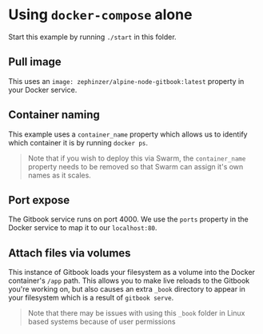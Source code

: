 # Using `docker-compose` alone

Start this example by running `./start` in this folder.

## Pull image
This uses an `image: zephinzer/alpine-node-gitbook:latest` property in your Docker service.

## Container naming
This example uses a `container_name` property which allows us to identify which container it is by running `docker ps`.

> Note that if you wish to deploy this via Swarm, the `container_name` property needs to be removed so that Swarm can assign it's own names as it scales.

## Port expose
The Gitbook service runs on port 4000. We use the `ports` property in the Docker service to map it to our `localhost:80`.

## Attach files via volumes
This instance of Gitbook loads your filesystem as a volume into the Docker container's `/app` path. This allows you to make live reloads to the Gitbook you're working on, but also causes an extra `_book` directory to appear in your filesystem which is a result of `gitbook serve`.

> Note that there may be issues with using this `_book` folder in Linux based systems because of user permissions
